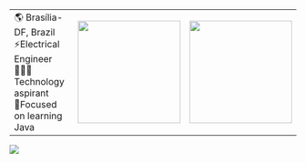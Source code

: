 <!-- # Hi, my name is David Junior -->

<table>
  	<tr>
    	<td>
            🌎 Brasília-DF, Brazil<br>
            ⚡️Electrical Engineer<br>
            👨🏻‍💻Technology aspirant<br>
            📍Focused on learning Java<br>
    	</td>
        <td>
            <div>
                <a href="https://github.com/eng-david">
                <img height="180em" src="https://github-readme-stats.vercel.app/api?username=eng-david&show_icons=true&theme=dark&include_all_commits=true&count_private=true"/>
            </div>
        </td>
        <td>
            <div>
                <a href="https://github.com/eng-david">
                <img height="180em" src="https://github-readme-stats.vercel.app/api/top-langs/?username=eng-david&layout=compact&langs_count=7&theme=dark"/>
            </div>
        </td>
    </tr>
</table>

<div>
    <a href="https://www.linkedin.com/in/eng-david" target="_blank"><img src="https://img.shields.io/badge/-LinkedIn-%230077B5?style=for-the-badge&logo=linkedin&logoColor=white" target="_blank"></a>
</div>

<!--
🌎 Brasília-DF, Brazil<br>
⚡️Electrical Engineer<br>
👨🏻‍💻Technology aspirant<br>
📍Focused on learning Java<br>
-->

<!--
<div align="center">
  <a href="https://github.com/eng-david">
  <img height="180em" src="https://github-readme-stats.vercel.app/api?username=eng-david&show_icons=true&theme=dark&include_all_commits=true&count_private=true"/>
  <img height="180em" src="https://github-readme-stats.vercel.app/api/top-langs/?username=eng-david&layout=compact&langs_count=7&theme=dark"/>
</div>
-->

<!--
**eng-david/eng-david** is a ✨ _special_ ✨ repository because its `README.md` (this file) appears on your GitHub profile.

Here are some ideas to get you started:

- 🔭 I’m currently working on ...
- 🌱 I’m currently learning ...
- 👯 I’m looking to collaborate on ...
- 🤔 I’m looking for help with ...
- 💬 Ask me about ...
- 📫 How to reach me: ...
- 😄 Pronouns: ...
- ⚡ Fun fact: ...
-->
